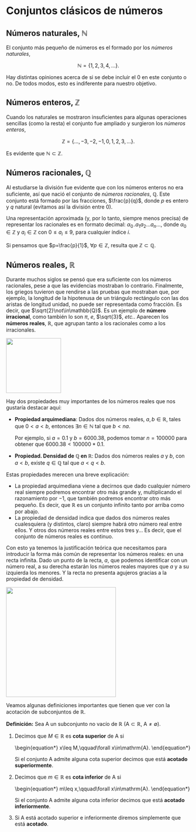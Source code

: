 # Conjuntos clásicos de números #

## Números naturales, $\mathbb{N}$ ##

El conjunto más pequeño de números es el formado por los *números naturales*,

$$
  \mathbb{N}=\left\{1,2,3,4,...\right\}.
$$

Hay distintas opiniones acerca de si se debe incluir el $0$ en este conjunto o no. De todos modos, esto es 
indiferente para nuestro objetivo.

## Números enteros, $\mathbb{Z}$ ##

Cuando los naturales se mostraron insuficientes para algunas operaciones
sencillas (como la resta) el conjunto fue ampliado y surgieron los
*números enteros*,

$$
  \mathbb{Z}=\left\{...,-3,-2,-1,0,1,2,3,...\right\}.
$$

Es evidente que $\mathbb{N}\subset\mathbb{Z}$.

## Números racionales, $\mathbb{Q}$ ##

Al estudiarse la división fue evidente que con los números enteros no era
suficiente, así que nació el conjunto de *números racionales*,
$\mathbb{Q}$. Este conjunto está formado por las fracciones, $\frac{p}{q}$, donde $p$
es entero y $q$ natural (evitamos así la división entre $0$).

Una representación aproximada (y, por lo tanto, siempre menos precisa) de
representar los racionales es en 
formato decimal: $\alpha_0\, .a_1 a_2... a_n...$, donde $\alpha_0\in\mathbb{Z}$ y
$a_i\in\mathbb{Z}$ con $0\leq a_i\leq 9$, para cualquier índice $i$.

Si pensamos que $p=\frac{p}{1}$, $\forall p\in\mathbb{Z}$, resulta que $\mathbb{Z}\subset\mathbb{Q}$.

## Números reales, $\mathbb{R}$ ##

Durante muchos siglos se pensó que era suficiente con los números racionales, 
pese a que las evidencias mostraban lo contrario. Finalmente, los griegos tuvieron que
rendirse a las pruebas que mostraban que, por ejemplo, la longitud de la hipotenusa de un
triángulo rectángulo con las dos aristas de longitud unidad, no puede ser representada
como fracción. Es decir, que $\sqrt{2}\not\in\mathbb{Q}$. Es
un ejemplo de **número irracional**, como también lo son $\pi$, $e$, $\sqrt{3}$,
*etc.*. Aparecen los **números reales**, $\mathbb{R}$, que agrupan tanto a los racionales como
a los irracionales.

<img src="../../images/cap1_sqrt2_no_racional.png" width="150"/>

Hay dos propiedades muy importantes de los números reales que nos gustaría destacar 
aquí:

* **Propiedad arquimediana**: Dados dos números reales, $a,b\in\mathbb{R}$, tales que $0<a<b$, entonces $\exists n\in\mathbb{N}$ tal que $b<na$.

    Por ejemplo, si $a=0.1$ y $b=6000.38$, podemos tomar $n=100000$ para obtener que $6000.38<100000*0.1$.

* **Propiedad. Densidad de $\mathbb{Q}$ en $\mathbb{R}$**: Dados dos números reales $a$ y $b$, con $a<b$, existe $q\in\mathbb{Q}$ tal que $a<q<b$.

Estas propiedades merecen una breve explicación: 
* La propiedad arquimediana viene a decirnos que dado cualquier número real siempre podremos encontrar otro más grande y, multiplicando el razonamiento por $-1$, que también podremos encontrar otro más pequeño. Es decir, que $\mathbb{R}$ es un conjunto infinito tanto por arriba como por abajo. 
* La propiedad de densidad indica que dados dos números reales cualesquiera (y distintos, claro) siempre habrá otro número real entre ellos. Y otros dos números reales entre estos tres y... Es decir, que el conjunto de números reales es continuo. 

Con esto ya tenemos la justificación teórica que necesitamos para introducir la forma 
más común de representar los números reales: en una recta infinita. Dado un punto de
la recta, $a$, que podemos identificar con un número real, a su derecha estarán los
números reales mayores que $a$ y a su izquierda los menores. Y la recta no presenta
agujeros gracias a la propiedad de densidad.    

<img src="../../images/cap1_recta_real.png" width="300"/>

Veamos algunas definiciones importantes que tienen que ver con la acotación de subconjuntos de $\mathbb{R}$.


**Definición:**
Sea $\mathrm{A}$ un subconjunto no vacío de $\mathbb{R}$ ($\mathrm{A}\subset\mathbb{R}$, $\mathrm{A}\not=\emptyset$).

1. Decimos que $M\in\mathbb{R}$ es **cota superior** de $\mathrm{A}$ si 
    
    \begin{equation*}
      x\leq M,\qquad\forall x\in\mathrm{A}.
    \end{equation*}
    
    Si el conjunto $\mathrm{A}$ admite alguna cota superior decimos que está **acotado 
    superiormente**.
2. Decimos que $m\in\mathbb{R}$ es **cota inferior** de $\mathrm{A}$ si 
    
    \begin{equation*}
       m\leq x,\qquad\forall x\in\mathrm{A}.
    \end{equation*}
    
    Si el conjunto $\mathrm{A}$ admite alguna cota inferior decimos que está **acotado 
    inferiormente**.
3. Si $\mathrm{A}$ está acotado superior e inferiormente diremos simplemente que está 
    **acotado**.